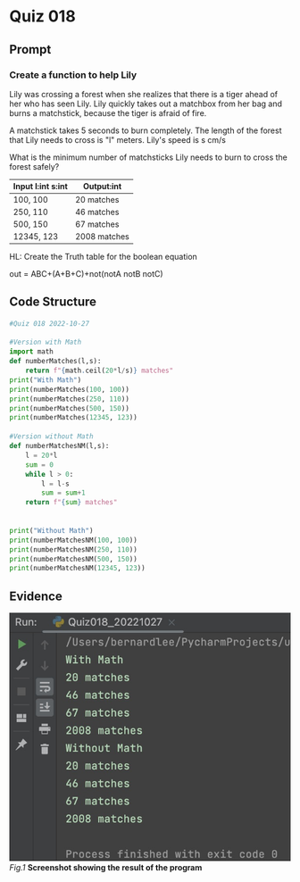 # Quiz 018

## Prompt
### Create a function to help Lily

Lily was crossing a forest when she realizes that there is a tiger ahead of her who has seen Lily.
Lily quickly takes out a matchbox from her bag and burns a matchstick, because the tiger is afraid of fire.

A matchstick takes 5 seconds to burn completely.  The length of the forest that Lily needs to cross is "l" meters. Lily's speed is s cm/s

What is the minimum number of matchsticks Lily needs to burn to cross the forest safely?

| Input l:int s:int | Output:int   |
|-------------------|--------------|
| 100, 100          | 20 matches   |
| 250, 110          | 46 matches   |
| 500, 150          | 67 matches   |
| 12345, 123        | 2008 matches |



HL: Create the Truth table for the boolean equation

out = ABC+(A+B+C)+not(notA notB notC)

## Code Structure 
```.py
#Quiz 018 2022-10-27

#Version with Math
import math
def numberMatches(l,s):
    return f"{math.ceil(20*l/s)} matches"
print("With Math")
print(numberMatches(100, 100))
print(numberMatches(250, 110))
print(numberMatches(500, 150))
print(numberMatches(12345, 123))

#Version without Math
def numberMatchesNM(l,s):
    l = 20*l
    sum = 0
    while l > 0:
        l = l-s
        sum = sum+1
    return f"{sum} matches"


print("Without Math")
print(numberMatchesNM(100, 100))
print(numberMatchesNM(250, 110))
print(numberMatchesNM(500, 150))
print(numberMatchesNM(12345, 123))
```

## Evidence
![](/Assets/Quiz018_Evidence.jpg)
*Fig.1* **Screenshot showing the result of the program**